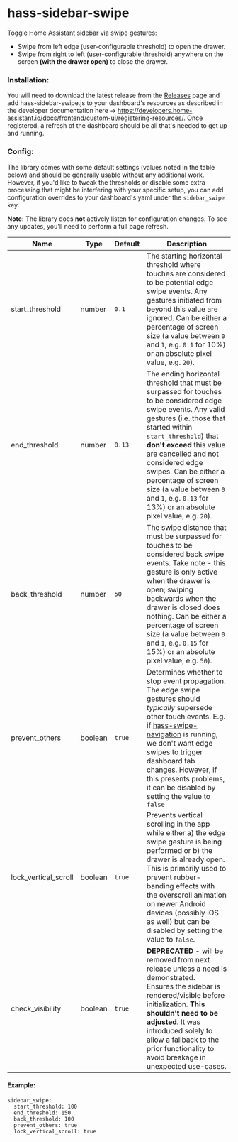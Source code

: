 # hass-sidebar-swipe

Toggle Home Assistant sidebar via swipe gestures:

- Swipe from left edge (user-configurable threshold) to open the drawer.
- Swipe from right to left (user-configurable threshold) anywhere on the screen **(with the drawer open)** to close the drawer.

### Installation:

You will need to download the latest release from the [Releases](https://github.com/breakthestatic/hass-sidebar-swipe/releases) page and add hass-sidebar-swipe.js to your dashboard's resources as described in the developer documentation here -> https://developers.home-assistant.io/docs/frontend/custom-ui/registering-resources/. Once registered, a refresh of the dashboard should be all that's needed to get up and running.

### Config:

The library comes with some default settings (values noted in the table below) and should be generally usable without any additional work. However, if you'd like to tweak the thresholds or disable some extra processing that might be interfering with your specific setup, you can add configuration overrides to your dashboard's yaml under the `sidebar_swipe` key.

**Note:** The library does **not** actively listen for configuration changes. To see any updates, you'll need to perform a full page refresh.

| Name                 | Type    | Default | Description                                                                                                                                                                                                                                                                                                                                                                                      |
| -------------------- | ------- | ------- | ------------------------------------------------------------------------------------------------------------------------------------------------------------------------------------------------------------------------------------------------------------------------------------------------------------------------------------------------------------------------------------------------ |
| start_threshold      | number  | `0.1`   | The starting horizontal threshold where touches are considered to be potential edge swipe events. Any gestures initiated from beyond this value are ignored. Can be either a percentage of screen size (a value between `0` and `1`, e.g. `0.1` for 10%) or an absolute pixel value, e.g. `20`).                                                                                                 |
| end_threshold        | number  | `0.13`  | The ending horizontal threshold that must be surpassed for touches to be considered edge swipe events. Any valid gestures (i.e. those that started within `start_threshold`) that **don't exceed** this value are cancelled and not considered edge swipes. Can be either a percentage of screen size (a value between `0` and `1`, e.g. `0.13` for 13%) or an absolute pixel value, e.g. `20`). |
| back_threshold       | number  | `50`    | The swipe distance that must be surpassed for touches to be considered back swipe events. Take note - this gesture is only active when the drawer is open; swiping backwards when the drawer is closed does nothing. Can be either a percentage of screen size (a value between `0` and `1`, e.g. `0.15` for 15%) or an absolute pixel value, e.g. `50`).                                        |
| prevent_others       | boolean | `true`  | Determines whether to stop event propagation. The edge swipe gestures should _typically_ supersede other touch events. E.g. if [hass-swipe-navigation](https://github.com/zanna-37/hass-swipe-navigation) is running, we don't want edge swipes to trigger dashboard tab changes. However, if this presents problems, it can be disabled by setting the value to `false`                         |
| lock_vertical_scroll | boolean | `true`  | Prevents vertical scrolling in the app while either a) the edge swipe gesture is being performed or b) the drawer is already open. This is primarily used to prevent rubber-banding effects with the overscroll animation on newer Android devices (possibly iOS as well) but can be disabled by setting the value to `false`.                                                                   |
| check_visibility     | boolean | `true`  | **DEPRECATED** - will be removed from next release unless a need is demonstrated.<br/>Ensures the sidebar is rendered/visible before initialization. **This shouldn't need to be adjusted**. It was introduced solely to allow a fallback to the prior functionality to avoid breakage in unexpected use-cases.                                                                                  |

#### Example:

```
sidebar_swipe:
  start_threshold: 100
  end_threshold: 150
  back_threshold: 100
  prevent_others: true
  lock_vertical_scroll: true
```
